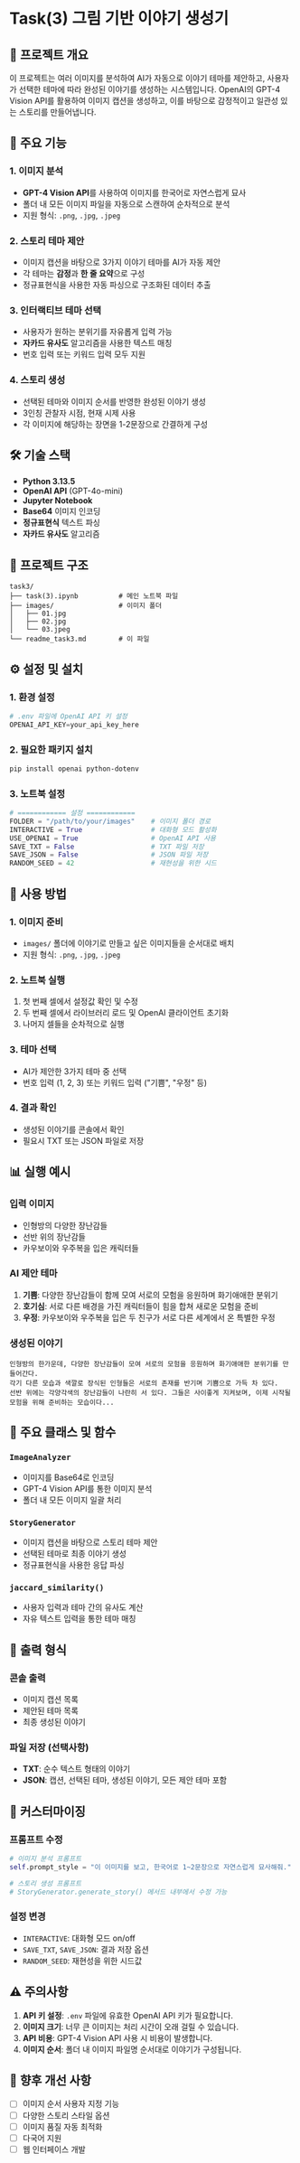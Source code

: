 # Task(3) 그림 기반 이야기 생성기

## 📖 프로젝트 개요

이 프로젝트는 여러 이미지를 분석하여 AI가 자동으로 이야기 테마를 제안하고, 사용자가 선택한 테마에 따라 완성된 이야기를 생성하는 시스템입니다. OpenAI의 GPT-4 Vision API를 활용하여 이미지 캡션을 생성하고, 이를 바탕으로 감정적이고 일관성 있는 스토리를 만들어냅니다.

## 🎯 주요 기능

### 1. 이미지 분석

- **GPT-4 Vision API**를 사용하여 이미지를 한국어로 자연스럽게 묘사
- 폴더 내 모든 이미지 파일을 자동으로 스캔하여 순차적으로 분석
- 지원 형식: `.png`, `.jpg`, `.jpeg`

### 2. 스토리 테마 제안

- 이미지 캡션을 바탕으로 3가지 이야기 테마를 AI가 자동 제안
- 각 테마는 **감정**과 **한 줄 요약**으로 구성
- 정규표현식을 사용한 자동 파싱으로 구조화된 데이터 추출

### 3. 인터랙티브 테마 선택

- 사용자가 원하는 분위기를 자유롭게 입력 가능
- **자카드 유사도** 알고리즘을 사용한 텍스트 매칭
- 번호 입력 또는 키워드 입력 모두 지원

### 4. 스토리 생성

- 선택된 테마와 이미지 순서를 반영한 완성된 이야기 생성
- 3인칭 관찰자 시점, 현재 시제 사용
- 각 이미지에 해당하는 장면을 1-2문장으로 간결하게 구성

## 🛠️ 기술 스택

- **Python 3.13.5**
- **OpenAI API** (GPT-4o-mini)
- **Jupyter Notebook**
- **Base64** 이미지 인코딩
- **정규표현식** 텍스트 파싱
- **자카드 유사도** 알고리즘

## 📁 프로젝트 구조

```
task3/
├── task(3).ipynb          # 메인 노트북 파일
├── images/                # 이미지 폴더
│   ├── 01.jpg
│   ├── 02.jpg
│   └── 03.jpeg
└── readme_task3.md        # 이 파일
```

## ⚙️ 설정 및 설치

### 1. 환경 설정

```python
# .env 파일에 OpenAI API 키 설정
OPENAI_API_KEY=your_api_key_here
```

### 2. 필요한 패키지 설치

```bash
pip install openai python-dotenv
```

### 3. 노트북 설정

```python
# ============ 설정 ============
FOLDER = "/path/to/your/images"    # 이미지 폴더 경로
INTERACTIVE = True                 # 대화형 모드 활성화
USE_OPENAI = True                  # OpenAI API 사용
SAVE_TXT = False                   # TXT 파일 저장
SAVE_JSON = False                  # JSON 파일 저장
RANDOM_SEED = 42                   # 재현성을 위한 시드
```

## 🚀 사용 방법

### 1. 이미지 준비

- `images/` 폴더에 이야기로 만들고 싶은 이미지들을 순서대로 배치
- 지원 형식: `.png`, `.jpg`, `.jpeg`

### 2. 노트북 실행

1. 첫 번째 셀에서 설정값 확인 및 수정
2. 두 번째 셀에서 라이브러리 로드 및 OpenAI 클라이언트 초기화
3. 나머지 셀들을 순차적으로 실행

### 3. 테마 선택

- AI가 제안한 3가지 테마 중 선택
- 번호 입력 (1, 2, 3) 또는 키워드 입력 ("기쁨", "우정" 등)

### 4. 결과 확인

- 생성된 이야기를 콘솔에서 확인
- 필요시 TXT 또는 JSON 파일로 저장

## 📊 실행 예시

### 입력 이미지

- 인형방의 다양한 장난감들
- 선반 위의 장난감들
- 카우보이와 우주복을 입은 캐릭터들

### AI 제안 테마

1. **기쁨**: 다양한 장난감들이 함께 모여 서로의 모험을 응원하며 화기애애한 분위기
2. **호기심**: 서로 다른 배경을 가진 캐릭터들이 힘을 합쳐 새로운 모험을 준비
3. **우정**: 카우보이와 우주복을 입은 두 친구가 서로 다른 세계에서 온 특별한 우정

### 생성된 이야기

```
인형방의 한가운데, 다양한 장난감들이 모여 서로의 모험을 응원하며 화기애애한 분위기를 만들어간다. 
각기 다른 모습과 색깔로 장식된 인형들은 서로의 존재를 반기며 기쁨으로 가득 차 있다. 
선반 위에는 각양각색의 장난감들이 나란히 서 있다. 그들은 사이좋게 지켜보며, 이제 시작될 모험을 위해 준비하는 모습이다...
```

## 🔧 주요 클래스 및 함수

### `ImageAnalyzer`

- 이미지를 Base64로 인코딩
- GPT-4 Vision API를 통한 이미지 분석
- 폴더 내 모든 이미지 일괄 처리

### `StoryGenerator`

- 이미지 캡션을 바탕으로 스토리 테마 제안
- 선택된 테마로 최종 이야기 생성
- 정규표현식을 사용한 응답 파싱

### `jaccard_similarity()`

- 사용자 입력과 테마 간의 유사도 계산
- 자유 텍스트 입력을 통한 테마 매칭

## 📝 출력 형식

### 콘솔 출력

- 이미지 캡션 목록
- 제안된 테마 목록
- 최종 생성된 이야기

### 파일 저장 (선택사항)

- **TXT**: 순수 텍스트 형태의 이야기
- **JSON**: 캡션, 선택된 테마, 생성된 이야기, 모든 제안 테마 포함

## 🎨 커스터마이징

### 프롬프트 수정

```python
# 이미지 분석 프롬프트
self.prompt_style = "이 이미지를 보고, 한국어로 1~2문장으로 자연스럽게 묘사해줘."

# 스토리 생성 프롬프트
# StoryGenerator.generate_story() 메서드 내부에서 수정 가능
```

### 설정 변경

- `INTERACTIVE`: 대화형 모드 on/off
- `SAVE_TXT`, `SAVE_JSON`: 결과 저장 옵션
- `RANDOM_SEED`: 재현성을 위한 시드값

## ⚠️ 주의사항

1. **API 키 설정**: `.env` 파일에 유효한 OpenAI API 키가 필요합니다.
2. **이미지 크기**: 너무 큰 이미지는 처리 시간이 오래 걸릴 수 있습니다.
3. **API 비용**: GPT-4 Vision API 사용 시 비용이 발생합니다.
4. **이미지 순서**: 폴더 내 이미지 파일명 순서대로 이야기가 구성됩니다.

## 🔮 향후 개선 사항

- [ ] 이미지 순서 사용자 지정 기능
- [ ] 다양한 스토리 스타일 옵션
- [ ] 이미지 품질 자동 최적화
- [ ] 다국어 지원
- [ ] 웹 인터페이스 개발
